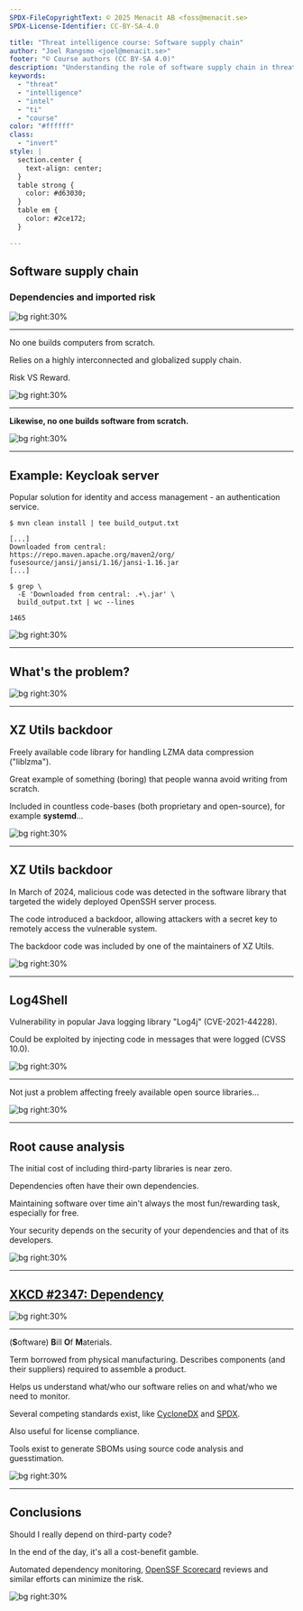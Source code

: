 ```yaml
---
SPDX-FileCopyrightText: © 2025 Menacit AB <foss@menacit.se>
SPDX-License-Identifier: CC-BY-SA-4.0

title: "Threat intelligence course: Software supply chain"
author: "Joel Rangsmo <joel@menacit.se>"
footer: "© Course authors (CC BY-SA 4.0)"
description: "Understanding the role of software supply chain in threat intelligence course"
keywords:
  - "threat"
  - "intelligence"
  - "intel"
  - "ti"
  - "course"
color: "#ffffff"
class:
  - "invert"
style: |
  section.center {
    text-align: center;
  }
  table strong {
    color: #d63030;
  }
  table em {
    color: #2ce172;
  }

---
```

<!-- _footer: "%ATTRIBUTION_PREFIX% Axelspace Corporation (CC BY-SA 4.0)" -->
## Software supply chain
### Dependencies and imported risk

![bg right:30%](images/18-suez_canal_satellite.jpg)

---
<!-- _footer: "%ATTRIBUTION_PREFIX% Axelspace Corporation (CC BY-SA 4.0)" -->
No one builds computers from scratch.  
  
Relies on a highly interconnected
and globalized supply chain.
  
Risk VS Reward.

![bg right:30%](images/18-suez_canal_satellite.jpg)

---
<!-- _footer: "%ATTRIBUTION_PREFIX% Chris 73 (CC BY-SA 3.0)" -->
**Likewise,
no one builds software from scratch.**

![bg right:30%](images/18-grey_archive_racks.jpg)

---
<!-- _footer: "%ATTRIBUTION_PREFIX% Marcin Wichary (CC BY 2.0)" -->
## Example: Keycloak server
Popular solution for identity and access
management - an authentication service.  

```
$ mvn clean install | tee build_output.txt

[...]
Downloaded from central:
https://repo.maven.apache.org/maven2/org/
fusesource/jansi/jansi/1.16/jansi-1.16.jar
[...]

$ grep \
  -E 'Downloaded from central: .+\.jar' \
  build_output.txt | wc --lines

1465
```

![bg right:30%](images/18-punch_tape.jpg)

---
<!-- _footer: "%ATTRIBUTION_PREFIX% Marcin Wichary (CC BY 2.0)" -->
## What's the problem?

![bg right:30%](images/18-c64.jpg)

---
<!-- _footer: "%ATTRIBUTION_PREFIX% Miguel Discart (CC BY-SA 2.0)" -->
## XZ Utils backdoor
Freely available code library for handling
LZMA data compression ("liblzma").  

Great example of something (boring) that
people wanna avoid writing from scratch.  

Included in countless code-bases
(both proprietary and open-source),
for example **systemd**...

![bg right:30%](images/18-gas_mask.jpg)

---
<!-- _footer: "%ATTRIBUTION_PREFIX% Miguel Discart (CC BY-SA 2.0)" -->
## XZ Utils backdoor
In March of 2024, malicious code was
detected in the software library that
targeted the widely deployed
OpenSSH server process.  

The code introduced a backdoor,
allowing attackers with a secret key
to remotely access the vulnerable system.  

The backdoor code was included by one of
the maintainers of XZ Utils.

![bg right:30%](images/18-gas_mask.jpg)

---
<!-- _footer: "%ATTRIBUTION_PREFIX% Fredrik Rubensson (CC BY-SA 2.0)" -->
## Log4Shell
Vulnerability in popular Java logging library
"Log4j" (CVE-2021-44228).  

Could be exploited by injecting code in messages that were logged (CVSS 10.0).  

![bg right:30%](images/18-log_on_log.jpg)

---
<!-- _footer: "%ATTRIBUTION_PREFIX% Kevin L Neff (CC BY 2.0)" -->
Not just a problem affecting freely
available open source libraries...

![bg right:30%](images/18-propane_torch_soldering.jpg)

---
<!-- _footer: "%ATTRIBUTION_PREFIX% Nirvana Studios (CC BY 4.0)" -->
## Root cause analysis
The initial cost of including
third-party libraries is near zero.  
  
Dependencies often have their own dependencies.  
  
Maintaining software over time ain't always
the most fun/rewarding task, especially for free.  
  
Your security depends on the security of
your dependencies and that of its developers.

![bg right:30%](images/18-installation_the_singularity.jpg)

---
<!-- _footer: "%ATTRIBUTION_PREFIX% Nirvana Studios (CC BY 4.0)" -->
## [XKCD #2347: Dependency](https://xkcd.com/2347/)

![bg right:30%](images/18-installation_the_singularity.jpg)

---
<!-- _footer: "%ATTRIBUTION_PREFIX% Tobin (CC BY-SA 2.0)" -->
(**S**oftware) **B**ill **O**f **M**aterials.  
  
Term borrowed from physical manufacturing.
Describes components (and their suppliers)
required to assemble a product.  
  
Helps us understand what/who our software
relies on and what/who we need to monitor.
  
Several competing standards exist,
like [CycloneDX](https://cyclonedx.org/) and [SPDX](https://spdx.dev/).  
  
Also useful for license compliance.
  
Tools exist to generate SBOMs using
source code analysis and guesstimation.

![bg right:30%](images/18-pcb.jpg)

---
<!-- _footer: "%ATTRIBUTION_PREFIX% Axelspace Corporation (CC BY-SA 4.0)" -->
## Conclusions
Should I really depend on
third-party code?  
  
In the end of the day,
it's all a cost-benefit gamble.  

Automated dependency monitoring,
[OpenSSF Scorecard](https://openssf.org/projects/scorecard/) reviews and
similar efforts can minimize the risk.

![bg right:30%](images/18-suez_canal_satellite.jpg)
